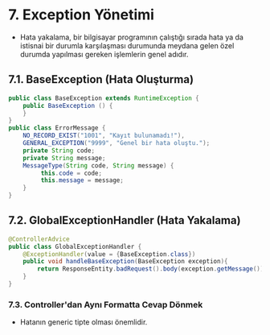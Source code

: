 # 7. Exception Yönetimi

- Hata yakalama, bir bilgisayar programının çalıştığı sırada hata ya da istisnai bir durumla karşılaşması durumunda meydana gelen özel durumda yapılması gereken işlemlerin genel adıdır.


## 7.1. BaseException (Hata Oluşturma)

```Java 
public class BaseException extends RuntimeException {
    public BaseException () {
    }
}
public class ErrorMessage {
    NO_RECORD_EXIST("1001", "Kayıt bulunamadı!"),
    GENERAL_EXCEPTION("9999", "Genel bir hata oluştu.");
    private String code;
    private String message;
    MessageType(String code, String message) {
         this.code = code;
         this.message = message;
    }
}
```


## 7.2. GlobalExceptionHandler (Hata Yakalama)

```Java
@ControllerAdvice
public class GlobalExceptionHandler {
    @ExceptionHandler(value = {BaseException.class})
    public void handleBaseException(BaseException exception){
        return ResponseEntity.badRequest().body(exception.getMessage());
    }
}
```


### 7.3. Controller'dan Aynı Formatta Cevap Dönmek

- Hatanın generic tipte olması önemlidir.